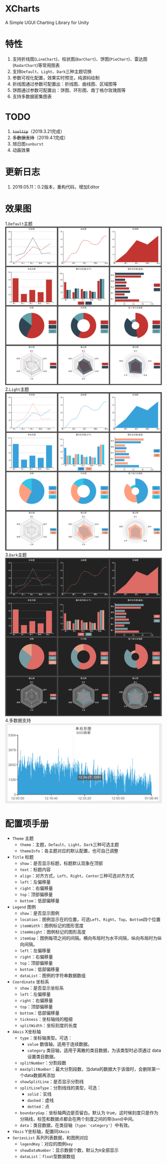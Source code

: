 # XCharts
A Simple UGUI Charting Library for Unity

# 特性
  1. 支持折线图(`LineChart`)、柱状图(`BarChart`)、饼图(`PieChart`)、雷达图(`RadarChart`)等常用图表
  2. 支持`Default`、`Light`、`Dark`三种主题切换
  3. 参数可视化配置，效果实时预览，纯源码绘制
  4. 折线图通过参数可配置出：折线图、曲线图、区域图等
  5. 饼图通过参数可配置出：饼图、环形图、南丁格尔玫瑰图等
  6. 支持多数据密集图表

# TODO
  1. ~~`tooltip`~~（2019.3.21完成）
  2. ~~多数据支持~~（2019.4.1完成）
  2. 旭日图`sunburst`
  3. 动画效果

# 更新日志
  1. 2019.05.11：0.2版本，重构代码，增加Editor

# 效果图
  1.`Default`主题
![Default](Doc/default.png)
  2.`Light`主题
![Light](Doc/light.png)
  3.`Dark`主题
![Dark](Doc/dark.png)
  4.多数据支持
![Multidata](Doc/multidata.png)
# 配置项手册
* `Theme` 主题
   + `theme`：主题，`Default`、`Light`、`Dark`三种可选主题
   + `themeInfo`：各主题对应的默认配置，也可自己调整
* `Title` 标题
   + `show`：是否显示标题，标题默认现象在顶部
   + `text`：标题内容
   + `align`：对齐方式，`Left`、`Right`、`Center`三种可选对齐方式
   + `left`：左偏移量
   + `right`：右偏移量
   + `top`：顶部偏移量
   + `bottom`：低部偏移量
* `Legend` 图例
   + `show`：是否显示图例
   + `location`：图例显示在的位置，可选`Left`、`Right`、`Top`、`Bottom`四个位置
   + `itemWidth`：图例标记的图形宽度
   + `itemHeight`：图例标记的图形高度
   + `itemGap`：图例每项之间的间隔。横向布局时为水平间隔，纵向布局时为纵向间隔。
   + `left`：左偏移量
   + `right`：右偏移量
   + `top`：顶部偏移量
   + `bottom`：低部偏移量
   + `dataList`：图例的字符串数据数组
* `Coordinate` 坐标系
  + `show`：是否显示坐标系
  + `left`：左偏移量
  + `right`：右偏移量
  + `top`：顶部偏移量
  + `bottom`：低部偏移量
  + `tickness`：坐标轴线的粗细
  + `splitWidth`：坐标刻度的长度
* `XAxis` X坐标轴
  + `type`：坐标轴类型。可选：
    - `value` 数值轴，适用于连续数据。
    - `category` 类目轴，适用于离散的类目数据，为该类型时必须通过 data 设置类目数据。
  + `splitNumber`：分割段数
  + `maxSplitNumber`：最大分割段数，当data的数据大于该值时，会删除第一个data数据再添加
  + `showSplitLine`：是否显示分割线
  + `splitLineType`：分割线线的类型，可选：
    - `solid`：实线
    - `dashed`：虚线
    - `dotted`：点
  + `boundaryGap`：坐标轴两边是否留白。默认为 true，这时候刻度只是作为分隔线，标签和数据点都会在两个刻度之间的带(`band`)中间。
  + `data`：类目数据，在类目轴（`type`: `'category'`）中有效。
* `YAxis` Y坐标轴，配置同`XAxis`
* `SeriesList` 系列列表数据，和图例对应
  + `legendKey`：对应的图例`key`
  + `showDataNumber`：显示数据个数，默认为`0`全部显示
  + `dataList`：`float`型数据数组


